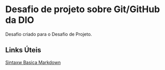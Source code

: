 # Desafio de projeto sobre Git/GitHub da DIO
Desafio criado para o Desafio de Projeto.


## Links Úteis
[Sintaxw Basica Markdown](https://markdownguide.org/basic-syntax/)

